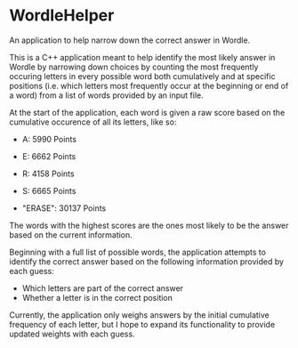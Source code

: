 # WordleHelper
An application to help narrow down the correct answer in Wordle.

This is a C++ application meant to help identify the most likely answer in Wordle by narrowing down choices by counting the most frequently occuring letters in every possible word both cumulatively and at specific positions (i.e. which letters most frequently occur at the beginning or end of a word) from a list of words provided by an input file.

At the start of the application, each word is given a raw score based on the cumulative occurence of all its letters, like so:

- A: 5990 Points
- E: 6662 Points
- R: 4158 Points
- S: 6665 Points

- "ERASE": 30137 Points

The words with the highest scores are the ones most likely to be the answer based on the current information.

Beginning with a full list of possible words, the application attempts to identify the correct answer based on the following information provided by each guess:

- Which letters are part of the correct answer
- Whether a letter is in the correct position

Currently, the application only weighs answers by the initial cumulative frequency of each letter, but I hope to expand its functionality to provide updated weights with each guess.
